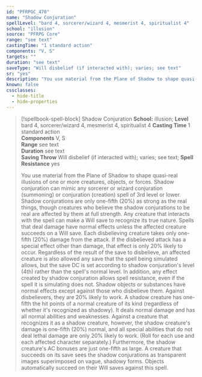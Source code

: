 ```yaml
---
id: "PFRPGC_470"
name: "Shadow Conjuration"
spellLevel: "bard 4, sorcerer/wizard 4, mesmerist 4, spiritualist 4"
school: "illusion"
source: "PFRPG Core"
range: "see text"
castingTime: "1 standard action"
components: "V, S"
targets: ""
duration: "see text"
saveType: "Will disbelief (if interacted with); varies; see text"
sr: "yes"
description: "You use material from the Plane of Shadow to shape quasi-real illusions of one or more creatures, objects, or forces. Shadow conjuration can mimic any sorcerer or wizard conjuration (summoning) or conjuration (creation) spell of 3rd level or lower.  Shadow conjurations are only one-fifth (20%) as strong as the real things, though creatures who believe the shadow conjurations to be real are affected by them at full strength. Any creature that interacts with the spell can make a Will save to recognize its true nature.  Spells that deal damage have normal effects unless the affected creature succeeds on a Will save. Each disbelieving creature takes only one-fifth (20%) damage from the attack. If the disbelieved attack has a special effect other than damage, that effect is only 20% likely to occur. Regardless of the result of the save to disbelieve, an affected creature is also allowed any save that the spell being simulated allows, but the save DC is set according to shadow conjuration's level (4th) rather than the spell's normal level. In addition, any effect created by shadow conjuration allows spell resistance, even if the spell it is simulating does not. Shadow objects or substances have normal effects except against those who disbelieve them. Against disbelievers, they are 20% likely to work.  A shadow creature has one-fifth the hit points of a normal creature of its kind (regardless of whether it's recognized as shadowy). It deals normal damage and has all normal abilities and weaknesses. Against a creature that recognizes it as a shadow creature, however, the shadow creature's damage is one-fifth (20%) normal, and all special abilities that do not deal lethal damage are only 20% likely to work. (Roll for each use and each affected character separately.) Furthermore, the shadow creature's AC bonuses are just one-fifth as large.  A creature that succeeds on its save sees the shadow conjurations as transparent images superimposed on vague, shadowy forms.  Objects automatically succeed on their Will saves against this spell."
known: false
cssclasses:
  - hide-title
  - hide-properties
---
```


> [!spellbook-spell-block] Shadow Conjuration
> **School:** illusion; **Level** bard 4, sorcerer/wizard 4, mesmerist 4, spiritualist 4
> **Casting Time** 1 standard action  
> **Components** V, S  
> **Range** see text  
> **Duration** see text  
> **Saving Throw** Will disbelief (if interacted with); varies; see text; **Spell Resistance** yes
> 
> You use material from the Plane of Shadow to shape quasi-real illusions of one or more creatures, objects, or forces. Shadow conjuration can mimic any sorcerer or wizard conjuration (summoning) or conjuration (creation) spell of 3rd level or lower.  Shadow conjurations are only one-fifth (20%) as strong as the real things, though creatures who believe the shadow conjurations to be real are affected by them at full strength. Any creature that interacts with the spell can make a Will save to recognize its true nature.  Spells that deal damage have normal effects unless the affected creature succeeds on a Will save. Each disbelieving creature takes only one-fifth (20%) damage from the attack. If the disbelieved attack has a special effect other than damage, that effect is only 20% likely to occur. Regardless of the result of the save to disbelieve, an affected creature is also allowed any save that the spell being simulated allows, but the save DC is set according to shadow conjuration's level (4th) rather than the spell's normal level. In addition, any effect created by shadow conjuration allows spell resistance, even if the spell it is simulating does not. Shadow objects or substances have normal effects except against those who disbelieve them. Against disbelievers, they are 20% likely to work.  A shadow creature has one-fifth the hit points of a normal creature of its kind (regardless of whether it's recognized as shadowy). It deals normal damage and has all normal abilities and weaknesses. Against a creature that recognizes it as a shadow creature, however, the shadow creature's damage is one-fifth (20%) normal, and all special abilities that do not deal lethal damage are only 20% likely to work. (Roll for each use and each affected character separately.) Furthermore, the shadow creature's AC bonuses are just one-fifth as large.  A creature that succeeds on its save sees the shadow conjurations as transparent images superimposed on vague, shadowy forms.  Objects automatically succeed on their Will saves against this spell.